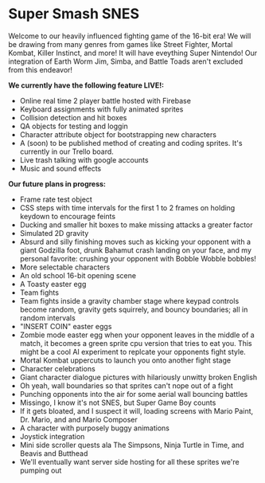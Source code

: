 # Super Smash SNES


Welcome to our heavily influenced fighting game of the 16-bit era! We will be drawing from many genres from games like Street Fighter, Mortal Kombat, Killer Instinct, and more! It will have eveything Super Nintendo! Our integration of Earth Worm Jim, Simba, and Battle Toads aren't excluded from this endeavor!

**We currently have the following feature LIVE!:**

- Online real time 2 player battle hosted with Firebase
- Keyboard assignments with fully animated sprites
- Collision detection and hit boxes
- QA objects for testing and loggin
- Character attribute object for bootstrapping new characters
- A (soon) to be published method of creating and coding sprites. It's currently in our Trello board.
- Live trash talking with google accounts
- Music and sound effects

**Our future plans in progress:**

- Frame rate test object
- CSS steps with time intervals for the first 1 to 2 frames on holding keydown to encourage feints
- Ducking and smaller hit boxes to make missing attacks a greater factor
- Simulated 2D gravity
- Absurd and silly finishing moves such as kicking your opponent with a giant Godzilla foot, drunk Bahamut crash landing on your face, and   my personal favorite: crushing your opponent with Bobble Wobble bobbles!
- More selectable characters
- An old school 16-bit opening scene
- A Toasty easter egg
- Team fights
- Team fights inside a gravity chamber stage where keypad controls become random, gravity gets squirrely, and bouncy boundaries; all in     random intervals
- "INSERT COIN" easter eggs
- Zombie mode easter egg when your opponent leaves in the middle of a match, it becomes a green sprite cpu version that tries to eat         you. This might be a cool AI experiment to replcate your opponents fight style.
- Mortal Kombat uppercuts to launch you onto another fight stage
- Character celebrations
- Giant character dialogue pictures with hilariously unwitty broken English
- Oh yeah, wall boundaries so that sprites can't nope out of a fight
- Punching opponents into the air for some aerial wall bouncing battles
- Missingo, I know it's not SNES, but Super Game Boy counts
- If it gets bloated, and I suspect it will, loading screens with Mario Paint, Dr. Mario, and and Mario Composer
- A character with purposely buggy animations
- Joystick integration
- Mini side scroller quests ala The Simpsons, Ninja Turtle in Time, and Beavis and Butthead
- We'll eventually want server side hosting for all these sprites we're pumping out
